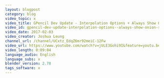 ```yaml
---
layout: blogpost
category: blog
video_topic: x
video_title: GPencil Dev Update - Interpolation Options + Always Show Onion Skins
video_id: gpencil-dev-update-interpolation-options--always-show-onion-skins
video_date: 2017-02-03
video_creator: Joshua Leung
channel_url: /channel/UCxtz_EdqZ6mr92meiC-12Fw
video_url: https://www.youtube.com/watch?v=jULE3Gohi9I&feature=youtu.be
video_length: 0:09:04
language_audio: English
language_subs: x
blender_version: 2.78
tags_software: x
---
```

